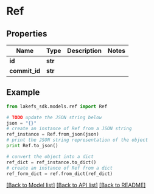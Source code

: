 # Ref


## Properties
Name | Type | Description | Notes
------------ | ------------- | ------------- | -------------
**id** | **str** |  | 
**commit_id** | **str** |  | 

## Example

```python
from lakefs_sdk.models.ref import Ref

# TODO update the JSON string below
json = "{}"
# create an instance of Ref from a JSON string
ref_instance = Ref.from_json(json)
# print the JSON string representation of the object
print Ref.to_json()

# convert the object into a dict
ref_dict = ref_instance.to_dict()
# create an instance of Ref from a dict
ref_form_dict = ref.from_dict(ref_dict)
```
[[Back to Model list]](../README.md#documentation-for-models) [[Back to API list]](../README.md#documentation-for-api-endpoints) [[Back to README]](../README.md)


